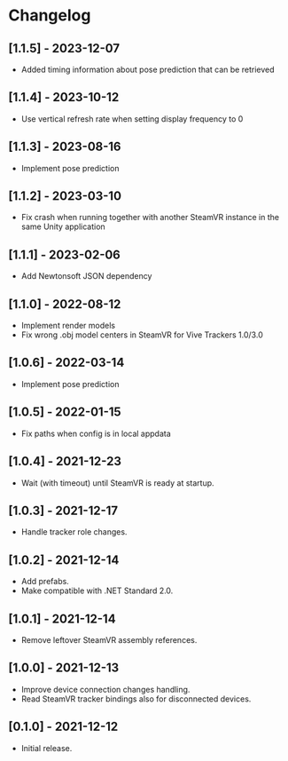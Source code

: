 # Changelog

## [1.1.5] - 2023-12-07
- Added timing information about pose prediction that can be retrieved

## [1.1.4] - 2023-10-12
- Use vertical refresh rate when setting display frequency to 0

## [1.1.3] - 2023-08-16
- Implement pose prediction

## [1.1.2] - 2023-03-10
- Fix crash when running together with another SteamVR instance in the same Unity application

## [1.1.1] - 2023-02-06
- Add Newtonsoft JSON dependency

## [1.1.0] - 2022-08-12
- Implement render models
- Fix wrong .obj model centers in SteamVR for Vive Trackers 1.0/3.0

## [1.0.6] - 2022-03-14
- Implement pose prediction

## [1.0.5] - 2022-01-15
- Fix paths when config is in local appdata

## [1.0.4] - 2021-12-23
- Wait (with timeout) until SteamVR is ready at startup.

## [1.0.3] - 2021-12-17
- Handle tracker role changes.

## [1.0.2] - 2021-12-14
- Add prefabs.
- Make compatible with .NET Standard 2.0.

## [1.0.1] - 2021-12-14
- Remove leftover SteamVR assembly references.

## [1.0.0] - 2021-12-13
- Improve device connection changes handling.
- Read SteamVR tracker bindings also for disconnected devices.

## [0.1.0] - 2021-12-12
- Initial release.
